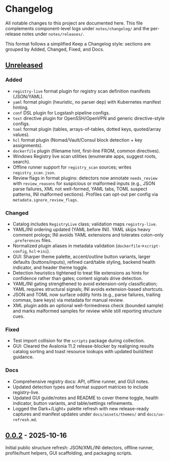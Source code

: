 # Changelog

All notable changes to this project are documented here. This file complements
component-level logs under `notes/changelog/` and the per-release notes under
`notes/releases/`.

This format follows a simplified Keep a Changelog style: sections are grouped
by Added, Changed, Fixed, and Docs.

## [Unreleased]

### Added
- `registry-live` format plugin for registry scan definition manifests (JSON/YAML).
- `yaml` format plugin (heuristic, no parser dep) with Kubernetes manifest hinting.
- `conf` DSL plugin for Logstash pipeline configs.
- `text` directive plugin for OpenSSH/OpenVPN and generic directive-style configs.
- `toml` format plugin (tables, arrays-of-tables, dotted keys, quoted/array values).
- `hcl` format plugin (Nomad/Vault/Consul block detection + key assignments).
- `dockerfile` plugin (filename hint, first-line FROM, common directives).
- Windows Registry live scan utilities (enumerate apps, suggest roots, search).
- Offline runner support for `registry_scan` sources; writes `registry_scan.json`.
 - Review flags in format plugins: detectors now annotate `needs_review` with `review_reasons` for suspicious or malformed inputs (e.g., JSON parse failures, XML not well-formed, YAML tabs, TOML suspect patterns, INI malformed sections). Profiles can opt-out per config via `metadata.ignore_review_flags`.

### Changed
- Catalog includes `RegistryLive` class; validation maps `registry-live`.
 - YAML/INI ordering updated (YAML before INI). YAML skips heavy comment prologs; INI avoids YAML extensions and tolerates colon-only `.preferences` files.
 - Normalized plugin aliases in metadata validation (`dockerfile`→`script-config`, `hcl`→`ini`).
- GUI: Sharper theme palette, accent/outline button variants, larger defaults (buttons/inputs), refined card/table styling, backend health indicator, and header theme toggle.
 - Detection heuristics tightened to treat file extensions as hints for confidence rather than gates; content signals drive detection.
 - YAML/INI gating strengthened to avoid extension-only classification; YAML requires structural signals; INI avoids extension-based shortcuts.
 - JSON and TOML now surface oddity hints (e.g., parse failures, trailing commas, bare keys) via metadata for manual review.
 - XML plugin adds an optional well-formedness check (bounded sample) and marks malformed samples for review while still reporting structure cues.

### Fixed
- Test import collision for the `scripts` package during collection.
- GUI: Cleared the Avalonia 11.2 release-blocker by realigning results catalog sorting and toast resource lookups with updated build/test guidance.

### Docs
- Comprehensive registry docs: API, offline runner, and GUI notes.
- Updated detection types and format support matrices to include registry-live.
- Updated GUI guide/notes and README to cover theme toggle, health indicator, button variants, and table/settings refinements.
- Logged the Dark+/Light+ palette refresh with new release-ready captures and manifest updates under `docs/assets/themes/` and `docs/ux-refresh.md`.

## [0.0.2] - 2025-10-16

Initial public structure refresh: JSON/XML/INI detectors, offline runner,
profile/hunt helpers, GUI scaffolding, and packaging scripts.


[Unreleased]: https://example.invalid/driftbuster/compare/v0.0.2...HEAD
[0.0.2]: https://example.invalid/driftbuster/releases/tag/v0.0.2
